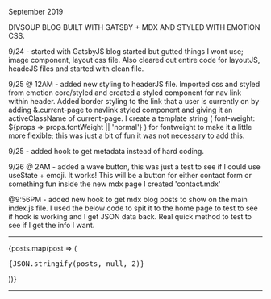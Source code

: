 <!-- START -->

September 2019

DIVSOUP BLOG BUILT WITH GATSBY + MDX AND STYLED WITH EMOTION CSS.

9/24 - started with GatsbyJS blog started but gutted things I wont use; image component, layout css file. Also cleared out entire code for layoutJS, headeJS files and started with clean file.

9/25 @ 12AM - added new styling to headerJS file. Imported css and styled from emotion core/styled and created a styled component for nav link within header. Added border styling to the link that a user is currently on by adding &.current-page to navlink styled component and giving it an activeClassName of current-page.
I create a template string ( font-weight: \${props => props.fontWeight || 'normal'} ) for fontweight to make it a little more flexible; this was just a bit of fun it was not necessary to add this.

9/25 - added hook to get metadata instead of hard coding.

9/26 @ 2AM - added a wave button, this was just a test to see if I could use useState + emoji. It works! This will be a button for either contact form or something fun inside the new mdx page I created 'contact.mdx'

@9:56PM - added new hook to get mdx blog posts to show on the main index.js file. I used the below code to spit it to the home page to test to see if hook is working and I get JSON data back. Real quick method to test to see if I get the info I want.

---

{posts.map(post => (
<pre>{JSON.stringify(posts, null, 2)}</pre>
))}

---

<!-- END -->
